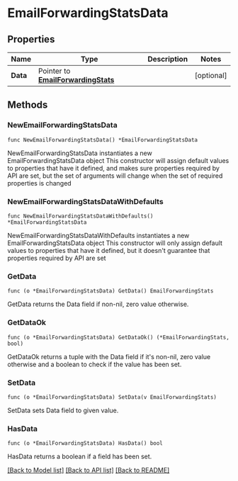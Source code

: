 # EmailForwardingStatsData

## Properties

Name | Type | Description | Notes
------------ | ------------- | ------------- | -------------
**Data** | Pointer to [**EmailForwardingStats**](EmailForwardingStats.md) |  | [optional] 

## Methods

### NewEmailForwardingStatsData

`func NewEmailForwardingStatsData() *EmailForwardingStatsData`

NewEmailForwardingStatsData instantiates a new EmailForwardingStatsData object
This constructor will assign default values to properties that have it defined,
and makes sure properties required by API are set, but the set of arguments
will change when the set of required properties is changed

### NewEmailForwardingStatsDataWithDefaults

`func NewEmailForwardingStatsDataWithDefaults() *EmailForwardingStatsData`

NewEmailForwardingStatsDataWithDefaults instantiates a new EmailForwardingStatsData object
This constructor will only assign default values to properties that have it defined,
but it doesn't guarantee that properties required by API are set

### GetData

`func (o *EmailForwardingStatsData) GetData() EmailForwardingStats`

GetData returns the Data field if non-nil, zero value otherwise.

### GetDataOk

`func (o *EmailForwardingStatsData) GetDataOk() (*EmailForwardingStats, bool)`

GetDataOk returns a tuple with the Data field if it's non-nil, zero value otherwise
and a boolean to check if the value has been set.

### SetData

`func (o *EmailForwardingStatsData) SetData(v EmailForwardingStats)`

SetData sets Data field to given value.

### HasData

`func (o *EmailForwardingStatsData) HasData() bool`

HasData returns a boolean if a field has been set.


[[Back to Model list]](../README.md#documentation-for-models) [[Back to API list]](../README.md#documentation-for-api-endpoints) [[Back to README]](../README.md)


